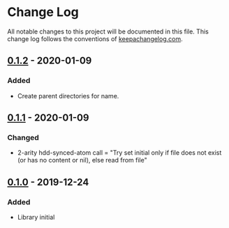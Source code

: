 # Change Log
All notable changes to this project will be documented in this file. This change log follows the conventions of [keepachangelog.com](http://keepachangelog.com/).

## [0.1.2] - 2020-01-09
### Added
- Create parent directories for name.

## [0.1.1] - 2020-01-09
### Changed
- 2-arity hdd-synced-atom call = "Try set initial only if file does not exist (or has no content or nil), else read from file"

## [0.1.0] - 2019-12-24
### Added
- Library initial

[0.1.2]: https://github.com/evilsneer/clj-persistents/compare/0.1.1...0.1.2
[0.1.1]: https://github.com/evilsneer/clj-persistents/compare/0.1.0...0.1.1
[0.1.0]: https://github.com/evilsneer/clj-persistents/compare/9115d166b300bcc211c857ff19fe918f9ea630d0...0.1.0
